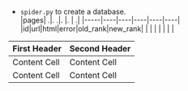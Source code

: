 - `spider.py` to create a database.  
|pages| .|. .|. |. | .|
|-----|----|----|----|----|----|
|id|url|html|error|old_rank|new_rank|
| | | | | | |



| First Header  | Second Header |
| ------------- | ------------- |
| Content Cell  | Content Cell  |
| Content Cell  | Content Cell  |
